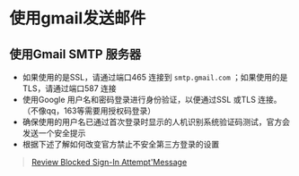 # 使用gmail发送邮件
## 使用Gmail SMTP 服务器
+ 如果使用的是SSL，请通过端口465 连接到 `smtp.gmail.com` ；如果使用的是TLS，请通过端口587 连接
+ 使用Google 用户名和密码登录进行身份验证，以便通过SSL 或TLS 连接。（不像qq，163等需要用授权码登录）
+ 确保使用的用户名已通过首次登录时显示的人机识别系统验证码测试，官方会发送一个安全提示
+ 根据下述了解如何改变官方禁止不安全第三方登录的设置
> [Review Blocked Sign-In Attempt'Message](https://www.cyclonis.com/what-to-do-if-review-blocked-sign-in-attempt-message/)
